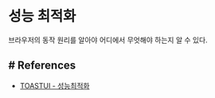 # 성능 최적화
브라우저의 동작 원리를 알아야 어디에서 무엇해야 하는지 알 수 있다.


## # References
- [TOASTUI - 성능최적화](https://ui.toast.com/fe-guide/ko_PERFORMANCE/)
